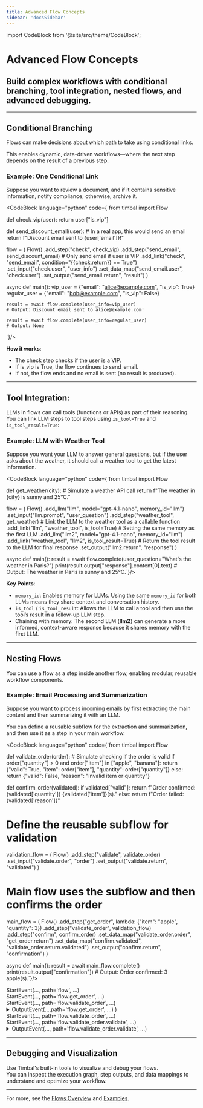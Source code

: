 ```yaml
---
title: Advanced Flow Concepts
sidebar: 'docsSidebar'
---
```

import CodeBlock from '@site/src/theme/CodeBlock';

# Advanced Flow Concepts

<h2 className="subtitle" style={{marginTop: '-17px', fontSize: '1.1rem', fontWeight: 'normal'}}>
Build complex workflows with conditional branching, tool integration, nested flows, and advanced debugging.
</h2>

---

## Conditional Branching

Flows can make decisions about which path to take using conditional links.

This enables dynamic, data-driven workflows—where the next step depends on the result of a previous step.

### Example: One Conditional Link

Suppose you want to review a document, and if it contains sensitive information, notify compliance; otherwise, archive it.

<CodeBlock language="python" code={`from timbal import Flow

def check_vip(user):
    return user["is_vip"]

def send_discount_email(user):
    # In a real app, this would send an email
    return f"Discount email sent to {user['email']}!"

flow = (
    Flow()
    .add_step("check", check_vip)
    .add_step("send_email", send_discount_email)
    # Only send email if user is VIP
    .add_link("check", "send_email", condition="{{check.return}} == True")
    .set_input("check.user", "user_info")
    .set_data_map("send_email.user", "check.user")
    .set_output("send_email.return", "result")
)

async def main():
    vip_user = {"email": "alice@example.com", "is_vip": True}
    regular_user = {"email": "bob@example.com", "is_vip": False}

    result = await flow.complete(user_info=vip_user)
    # Output: Discount email sent to alice@example.com!

    result = await flow.complete(user_info=regular_user)
    # Output: None
`}/>

**How it works**:
- The check step checks if the user is a VIP.
- If is_vip is True, the flow continues to send_email.
- If not, the flow ends and no email is sent (no result is produced).

---

## Tool Integration: 

LLMs in flows can call tools (functions or APIs) as part of their reasoning.  
You can link LLM steps to tool steps using `is_tool=True` and `is_tool_result=True`:

### Example: LLM with Weather Tool

Suppose you want your LLM to answer general questions, but if the user asks about the weather, it should call a weather tool to get the latest information.

<CodeBlock language="python" code={`from timbal import Flow

def get_weather(city):
    # Simulate a weather API call 
    return f"The weather in {city} is sunny and 25°C."

flow = (
    Flow()
    .add_llm("llm", model="gpt-4.1-nano", memory_id="llm")
    .set_input("llm.prompt", "user_question")
    .add_step("weather_tool", get_weather) 
    # Link the LLM to the weather tool as a callable function
    .add_link("llm", "weather_tool", is_tool=True)
    # Setting the same memory as the first LLM
    .add_llm("llm2", model="gpt-4.1-nano", memory_id="llm")
    .add_link("weather_tool", "llm2", is_tool_result=True)
    # Return the tool result to the LLM for final response
    .set_output("llm2.return", "response")
)
    
async def main(): 
    result = await flow.complete(user_question="What's the weather in Paris?")
    print(result.output["response"].content[0].text)
    # Output: The weather in Paris is sunny and 25°C.`}/>

**Key Points**:
- `memory_id`: Enables memory for LLMs. Using the same `memory_id` for both LLMs means they share context and conversation history.
- `is_tool` / `is_tool_result`: Allows the LLM to call a tool and then use the tool’s result in a follow-up LLM step.
- Chaining with memory: The second LLM (**llm2**) can generate a more informed, context-aware response because it shares memory with the first LLM.

---

## Nesting Flows

You can use a flow as a step inside another flow, enabling modular, reusable workflow components.

### Example: Email Processing and Summarization

Suppose you want to process incoming emails by first extracting the main content and then summarizing it with an LLM. 

You can define a reusable subflow for the extraction and summarization, and then use it as a step in your main workflow.

<CodeBlock language="python" code={`from timbal import Flow

def validate_order(order):
    # Simulate checking if the order is valid
    if order["quantity"] > 0 and order["item"] in ["apple", "banana"]:
        return {"valid": True, "item": order["item"], "quantity": order["quantity"]}
    else:
        return {"valid": False, "reason": "Invalid item or quantity"}

def confirm_order(validated):
    if validated["valid"]:
        return f"Order confirmed: {validated['quantity']} {validated['item']}(s)."
    else:
        return f"Order failed: {validated['reason']}"

# Define the reusable subflow for validation
validation_flow = (
    Flow()
    .add_step("validate", validate_order)
    .set_input("validate.order", "order")
    .set_output("validate.return", "validated")
)

# Main flow uses the subflow and then confirms the order
main_flow = (
    Flow()
    .add_step("get_order", lambda: {"item": "apple", "quantity": 3})
    .add_step("validate_order", validation_flow)
    .add_step("confirm", confirm_order)
    .set_data_map("validate_order.order", "get_order.return")
    .set_data_map("confirm.validated", "validate_order.return.validated")
    .set_output("confirm.return", "confirmation")
)

async def main():
    result = await main_flow.complete()
    print(result.output["confirmation"])
    # Output: Order confirmed: 3 apple(s).`}/>


<div className="log-step-static">
StartEvent(..., path='flow', ...)
</div>
<div className="log-step-static">
StartEvent(..., path='flow.get_order', ...)
</div>
<div className="log-step-static">
StartEvent(..., path='flow.validate_order', ...)
</div>
<details className="log-step-collapsible">
<summary>
OutputEvent(...,path='flow.get_order', ...)
)
</summary>
<CodeBlock language="bash" code={`OutputEvent(
    ..., 
    path='flow.get_order',
    input={},
    output={'item': 'apple', 'quantity': 3}, 
    ...
)`}/>
</details>

<div className="log-step-static">
StartEvent(..., path='flow.validate_order', ...)
</div>
<div className="log-step-static">
StartEvent(..., path='flow.validate_order.validate', ...)
</div>
<details className="log-step-collapsible">
<summary>
OutputEvent(..., path='flow.validate_order.validate', ...)
</summary>
<CodeBlock language="bash" code={`OutputEvent(
    ...,
    path='flow',
    input={},
    output={'confirmation': 'Order confirmed: 3 apple(s).'},
    ...
)`}/>
</details>


---

## Debugging and Visualization

Use Timbal's built-in tools to visualize and debug your flows.  
You can inspect the execution graph, step outputs, and data mappings to understand and optimize your workflow.

---

For more, see the [Flows Overview](/workflows) and [Examples](/examples).